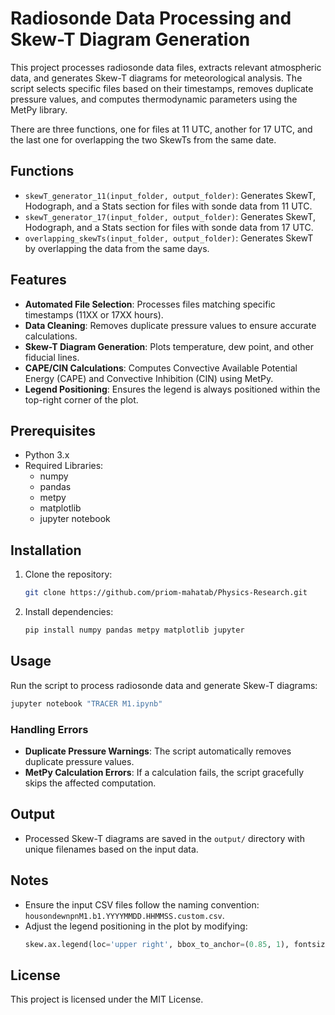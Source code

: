 # Radiosonde Data Processing and Skew-T Diagram Generation

This project processes radiosonde data files, extracts relevant atmospheric data, and generates Skew-T diagrams for meteorological analysis. The script selects specific files based on their timestamps, removes duplicate pressure values, and computes thermodynamic parameters using the MetPy library.

There are three functions, one for files at 11 UTC, another for 17 UTC, and the last one for overlapping the two SkewTs from the same date.

## Functions

- `skewT_generator_11(input_folder, output_folder)`: Generates SkewT, Hodograph, and a Stats section for files with sonde data from 11 UTC.
- `skewT_generator_17(input_folder, output_folder)`: Generates SkewT, Hodograph, and a Stats section for files with sonde data from 17 UTC.
- `overlapping_skewTs(input_folder, output_folder)`: Generates SkewT by overlapping the data from the same days.

## Features

- **Automated File Selection**: Processes files matching specific timestamps (11XX or 17XX hours).
- **Data Cleaning**: Removes duplicate pressure values to ensure accurate calculations.
- **Skew-T Diagram Generation**: Plots temperature, dew point, and other fiducial lines.
- **CAPE/CIN Calculations**: Computes Convective Available Potential Energy (CAPE) and Convective Inhibition (CIN) using MetPy.
- **Legend Positioning**: Ensures the legend is always positioned within the top-right corner of the plot.

## Prerequisites

- Python 3.x
- Required Libraries:
  - numpy
  - pandas
  - metpy
  - matplotlib
  - jupyter notebook

## Installation

1. Clone the repository:
   ```sh
   git clone https://github.com/priom-mahatab/Physics-Research.git
   ```
2. Install dependencies:
   ```sh
   pip install numpy pandas metpy matplotlib jupyter
   ```

## Usage

Run the script to process radiosonde data and generate Skew-T diagrams:

```sh
jupyter notebook "TRACER M1.ipynb"
```

### Handling Errors

- **Duplicate Pressure Warnings**: The script automatically removes duplicate pressure values.
- **MetPy Calculation Errors**: If a calculation fails, the script gracefully skips the affected computation.

## Output

- Processed Skew-T diagrams are saved in the `output/` directory with unique filenames based on the input data.

## Notes

- Ensure the input CSV files follow the naming convention: `housondewnpnM1.b1.YYYYMMDD.HHMMSS.custom.csv`.
- Adjust the legend positioning in the plot by modifying:
  ```python
  skew.ax.legend(loc='upper right', bbox_to_anchor=(0.85, 1), fontsize=10, frameon=True)
  ```

## License

This project is licensed under the MIT License.


